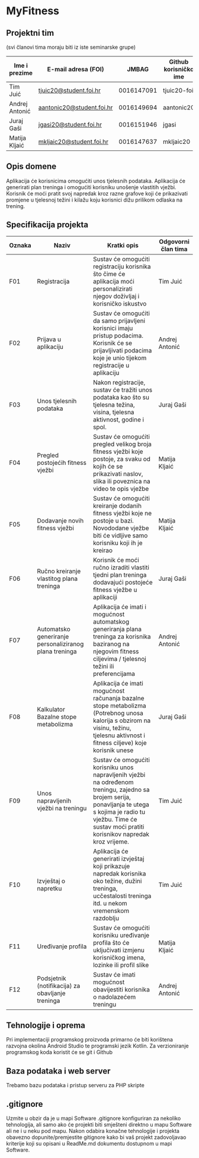 # MyFitness

## Projektni tim
(svi članovi tima moraju biti iz iste seminarske grupe)

Ime i prezime | E-mail adresa (FOI) | JMBAG | Github korisničko ime | Seminarska grupa
------------  | ------------------- | ----- | --------------------- | ----------------
Tim Juić | tjuic20@student.foi.hr | 0016147091 | tjuic20-foi | G01
Andrej Antonić | aantonic20@student.foi.hr | 0016149694 | aantonic20 | G01
Juraj Gaši | jgasi20@student.foi.hr | 0016151946 | jgasi | G01
Matija Kljaić | mkljaic20@student.foi.hr | 0016147637 | mkljaic20 | G01

## Opis domene

Aplikacija će korisnicima omogućiti unos tjelesnih podataka. Aplikacija će generirati plan treninga i omogućiti korisniku unošenje vlastitih vježbi. Korisnik će moći pratit svoj napredak kroz razne grafove koji će prikazivati promjene u tjelesnoj težini i kilažu koju korisnici dižu prilikom odlaska na trening.
## Specifikacija projekta

Oznaka | Naziv | Kratki opis | Odgovorni član tima
------ | ----- | ----------- | -------------------
F01 | Registracija | Sustav će omogućiti registraciju korisnika što čime će aplikacija moći personalizirati njegov doživljaj i korisničko iskustvo | Tim Juić
F02 | Prijava u aplikaciju | Sustav će omogućiti da samo prijavljeni korisnici imaju pristup podacima. Korisnik će se prijavljivati podacima koje je unio tijekom registracije u aplikaciju | Andrej Antonić
F03 | Unos tjelesnih podataka | Nakon registracije, sustav će tražiti unos podataka kao što su tjelesna težina, visina, tjelesna aktivnost, godine i spol. | Juraj Gaši
F04 | Pregled postojećih fitness vježbi | Sustav će omogućiti pregled velikog broja fitness vježbi koje postoje, za svaku od kojih će se prikazivati naslov, slika ili poveznica na video te opis vježbe | Matija Kljaić
F05 | Dodavanje novih fitness vježbi  | Sustav će omogućiti kreiranje dodanih fitness vježbi koje ne postoje u bazi. Novododane vježbe biti će vidljive samo korisniku koji ih je kreirao | Matija Kljaić
F06 | Ručno kreiranje vlastitog plana treninga | Korisnik će moći ručno izraditi vlastiti tjedni plan treninga dodavajući postojeće fitness vježbe u aplikaciji | Juraj Gaši
F07 | Automatsko generiranje personaliziranog plana treninga  | Aplikacija će imati i mogućnost automatskog generiranja plana treninga za korisnika baziranog na njegovim fitness ciljevima / tjelesnoj težini ili preferencijama | Andrej Antonić
F08 | Kalkulator Bazalne stope metabolizma | Aplikacija će imati mogućnost računanja bazalne stope metabolizma (Potrebnog unosa kalorija s obzirom na visinu, težinu, tjelesnu aktivnost i fitness ciljeve) koje korisnik unese | Juraj Gaši
F09 | Unos napravljenih vježbi na treningu | Sustav će omogućiti korisniku unos napravljenih vježbi na određenom treningu, zajedno sa brojem serija, ponavljanja te utega s kojima je radio tu vježbu. Time će sustav moći pratiti korisnikov napredak kroz vrijeme. | Tim Juić
F10 | Izvještaj o napretku | Aplikacija će generirati izvještaj koji prikazuje napredak korisnika oko težine, dužini treninga, ucčestalosti treninga itd. u nekom vremenskom razdoblju | Tim Juić
F11 | Uređivanje profila | Sustav će omogućiti korisniku uređivanje profila što će uključivati izmjenu korisničkog imena, lozinke ili profil slike | Matija Kljaić
F12 | Podsjetnik (notifikacija) za obavljanje treninga | Sustav će imati mogućnost obavijestiti korisnika o nadolazećem treningu | Andrej Antonić

## Tehnologije i oprema
Pri implementaciji programskog proizvoda primarno će biti korištena razvojna okolina Android Studio te programski jezik Kotlin. Za verzioniranje programskog koda koristit će se git i Github

## Baza podataka i web server
Trebamo bazu podataka i pristup serveru za PHP skripte

## .gitignore
Uzmite u obzir da je u mapi Software .gitignore konfiguriran za nekoliko tehnologija, ali samo ako će projekti biti smješteni direktno u mapu Software ali ne i u neku pod mapu. Nakon odabira konačne tehnologije i projekta obavezno dopunite/premjestite gitignore kako bi vaš projekt zadovoljavao kriterije koji su opisani u ReadMe.md dokumentu dostupnom u mapi Software.
